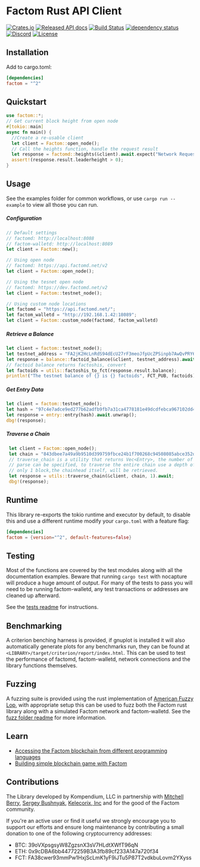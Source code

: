 # Factom Rust API Client

[![Crates.io](https://img.shields.io/crates/v/factom.svg)](https://crates.io/crates/factom)
[![Released API docs](https://docs.rs/factom/badge.svg)](https://docs.rs/factom)
[![Build Status](https://travis-ci.com/kompendium-llc/factom-rust-client.svg?branch=master)](https://travis-ci.com/kompendium-llc/factom-rust-client)
[![dependency status](https://deps.rs/crate/factom/2.1.0/status.svg)](https://deps.rs/crate/factom/2.1.0)
[![Discord](https://img.shields.io/discord/419201548372017163.svg?label=&logo=discord&logoColor=ffffff&color=7389D8&labelColor=6A7EC2)](https://discord.gg/mYmcQM2)
[![License](https://img.shields.io/badge/License-Apache%202.0-blue.svg)](https://opensource.org/licenses/Apache-2.0)

## Installation

Add to cargo.toml:
```toml
[dependencies]
factom = "^2"
```

## Quickstart
```rust
use factom::*;
// Get current block height from open node
#[tokio::main]
async fn main() {
  //Create a re-usable client
  let client = Factom::open_node();
  // Call the heights function, handle the request result
  let response = factomd::heights(&client).await.expect("Network Request");
  assert!(response.result.leaderheight > 0);
}
```
## Usage
See the examples folder for common workflows, or use `cargo run --example` to
view all those you can run.

##### Configuration
```rust
// Default settings
// factomd: http://localhost:8088
// factom-walletd: http://localhost:8089
let client = Factom::new();

// Using open node
// factomd: https://api.factomd.net/v2
let client = Factom::open_node();

// Using the tesnet open node
// factomd: https://dev.factomd.net/v2
let client = Factom::testnet_node();

// Using custom node locations
let factomd = "https://api.factomd.net/";
let factom_walletd = "http://192.168.1.42:18089";
let client = Factom::custom_node(factomd, factom_walletd)
```

##### Retrieve a Balance
```rust
let client = factom::testnet_node();
let testnet_address = "FA2jK2HcLnRdS94dEcU27rF3meoJfpUcZPSinpb7AwQvPRY6RL1Q";
let response = balance::factoid_balance(&client, testnet_address).await.unwrap();
// factoid balance returns factoshis, convert
let factoids = utils::factoshis_to_fct(response.result.balance);
println!("The testnet balance of {} is {} factoids", FCT_PUB, factoids);
```

##### Get Entry Data
```rust
let client = factom::testnet_node();
let hash = "97c4e7adce9ed277b62adfb9fb7a31ca4778181e49dcdfebca967102dd424fbc";
let response = entry::entry(hash).await.unwrap();
dbg!(response);
```

##### Traverse a Chain
```rust
 let client = Factom::open_node();
 let chain = "843dbee7a49a9b9510d399759fbce24b1f700268c94508085abce352d70ed1f6";
 // traverse_chain is a utility that returns Vec<Entry>, the number of blocks to
 // parse can be specified, to traverse the entire chain use a depth of 0, here
 // only 1 block,the chainhead itself, will be retrieved.
 let response = utils::traverse_chain(&client, chain, 1).await;
 dbg!(response);
 ```

## Runtime
This library re-exports the tokio runtime and executor by default, to disable this
and use a different runtime modify your `cargo.toml` with a feature flag:
```toml
[dependencies]
factom = {version="^2", default-features=false}
```

## Testing
Most of the functions are covered by the test modules along with all the documentation examples.
Beware that running `cargo test` with nocapture will produce a huge amount of output.
For many of the tests to pass you will need to be running factom-walletd, any
test transactions or addresses are cleaned up afterward.

See the [tests readme](https://github.com/kompendium-llc/factom-rust-client/tree/master/tests) for instructions.

## Benchmarking
A criterion benching harness is provided, if gnuplot is installed it will also automatically
generate plots for any benchmarks run, they can be found at `<LIBRARY>/target/criterion/report/index.html`. This
can be used to test the performance of factomd, factom-walletd, network connections
and the library functions themselves.

## Fuzzing
A fuzzing suite is provided using the rust implementation of
[American Fuzzy Lop](http://lcamtuf.coredump.cx/afl/), with appropriate setup
this can be used to fuzz both the Factom rust library along with a simulated
Factom network and factom-walletd. See the
[fuzz folder readme](https://github.com/kompendium-llc/factom-rust-client/tree/master/fuzz)
for more information.

## Learn
- [Accessing the Factom blockchain from different programming languages](https://medium.com/kompendium-developments/accessing-factom-blockchain-from-different-programming-languages-7f09030efe16)
- [Building simple blockchain game with Factom](https://medium.com/kompendium-developments/accessing-factom-blockchain-from-different-programming-languages-7f09030efe16)

## Contributions

The Library developed by Kompendium, LLC in partnership with [Mitchell Berry](https://github.com/MitchellBerry), [Sergey Bushnyak](https://sigrlami.eu), [Kelecorix, Inc](https://kelecorix.com) and for the good of the Factom community.

If you're an active user or find it useful we strongly encourage you to support our efforts and ensure long maintenance by contributing a small donation to one of the following cryptocurrency addresses:

- BTC: 39oVXpsgsyW8ZgzsnX3sV7HLdtXWfT96qN
- ETH: 0x9cDBA6bb44772259B3A3fb89cf233A147a720f34
- FCT: FA38cwer93mmPw1HxjScLmK1yF9iJTu5P87T2vdkbuLovm2YXyss

